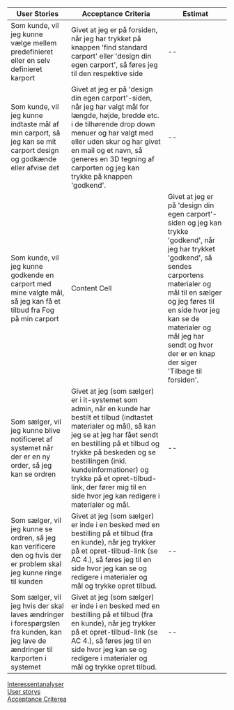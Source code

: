 | User Stories  | Acceptance Criteria | Estimat |
| ------------- | ------------- | ------------- |
| Som kunde, vil jeg kunne vælge mellem predefinieret eller en selv definieret karport  | Givet at jeg er på forsiden, når jeg har trykket på knappen 'find standard carport' eller 'design din egen carport', så føres jeg til den respektive side  | -- |
| Som kunde, vil jeg kunne indtaste mål af min carport, så jeg kan se mit carport design og godkænde eller afvise det  | Givet at jeg er på 'design din egen carport'-siden, når jeg har valgt mål for længde, højde, bredde etc. i de tilhørende drop down menuer og har valgt med eller uden skur og har givet en mail og et navn, så generes en 3D tegning af carporten og jeg kan trykke på knappen 'godkend'.  | -- |
| Som kunde, vil jeg kunne godkende en carport med mine valgte mål, så jeg kan få et tilbud fra Fog på min carport  | Content Cell  | Givet at jeg er på 'design din egen carport'-siden og jeg kan trykke 'godkend', når jeg har trykket 'godkend', så sendes carportens materialer og mål til en sælger og jeg føres til en side hvor jeg kan se de materialer og mål jeg har sendt og hvor der er en knap der siger 'Tilbage til forsiden'. |
| Som sælger, vil jeg kunne blive notificeret af systemet når der er en ny order, så jeg kan se ordren  | Givet at jeg (som sælger) er i it-systemet som admin, når en kunde har bestilt et tilbud (indtastet materialer og mål), så kan jeg se at jeg har fået sendt en bestilling på et tilbud og trykke på beskeden og se bestillingen (inkl. kundeinformationer) og trykke på et opret-tilbud-link, der fører mig til en side hvor jeg kan redigere i materialer og mål.  | -- |
| Som sælger, vil jeg kunne se ordren, så jeg kan verificere den og hvis der er problem skal jeg kunne ringe til kunden  | Givet at jeg (som sælger) er inde i en besked med en bestilling på et tilbud (fra en kunde), når jeg trykker på et opret-tilbud-link (se AC 4.), så føres jeg til en side hvor jeg kan se og redigere i materialer og mål og trykke opret tilbud.  | -- |
| Som sælger, vil jeg hvis der skal laves ændringer i forespørgslen fra kunden, kan jeg lave de ændringer til karporten i systemet  | Givet at jeg (som sælger) er inde i en besked med en bestilling på et tilbud (fra en kunde), når jeg trykker på et opret-tilbud-link (se AC 4.), så føres jeg til en side hvor jeg kan se og redigere i materialer og mål og trykke opret tilbud.  | -- |

[Interessentanalyser](doc/Interessentanalyser.md)  
[User storys](doc/UserStorys.md)  
[Acceptance Criterea](doc/AcceptanceCriterea.md)
